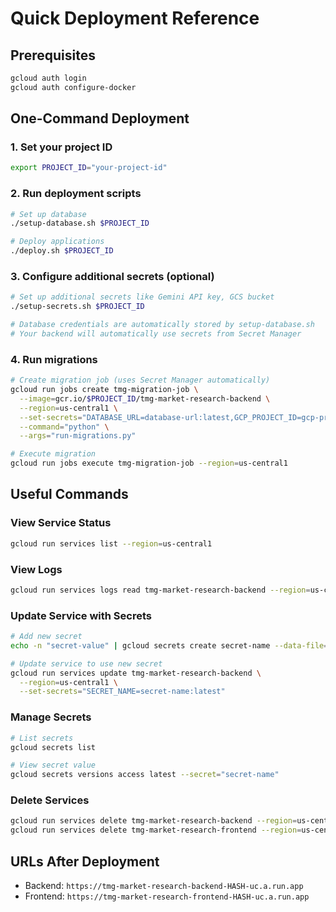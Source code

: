 # Quick Deployment Reference

## Prerequisites
```bash
gcloud auth login
gcloud auth configure-docker
```

## One-Command Deployment

### 1. Set your project ID
```bash
export PROJECT_ID="your-project-id"
```

### 2. Run deployment scripts
```bash
# Set up database
./setup-database.sh $PROJECT_ID

# Deploy applications
./deploy.sh $PROJECT_ID
```

### 3. Configure additional secrets (optional)
```bash
# Set up additional secrets like Gemini API key, GCS bucket
./setup-secrets.sh $PROJECT_ID

# Database credentials are automatically stored by setup-database.sh
# Your backend will automatically use secrets from Secret Manager
```

### 4. Run migrations
```bash
# Create migration job (uses Secret Manager automatically)
gcloud run jobs create tmg-migration-job \
  --image=gcr.io/$PROJECT_ID/tmg-market-research-backend \
  --region=us-central1 \
  --set-secrets="DATABASE_URL=database-url:latest,GCP_PROJECT_ID=gcp-project-id:latest" \
  --command="python" \
  --args="run-migrations.py"

# Execute migration
gcloud run jobs execute tmg-migration-job --region=us-central1
```

## Useful Commands

### View Service Status
```bash
gcloud run services list --region=us-central1
```

### View Logs
```bash
gcloud run services logs read tmg-market-research-backend --region=us-central1 --limit=50
```

### Update Service with Secrets
```bash
# Add new secret
echo -n "secret-value" | gcloud secrets create secret-name --data-file=-

# Update service to use new secret
gcloud run services update tmg-market-research-backend \
  --region=us-central1 \
  --set-secrets="SECRET_NAME=secret-name:latest"
```

### Manage Secrets
```bash
# List secrets
gcloud secrets list

# View secret value
gcloud secrets versions access latest --secret="secret-name"
```

### Delete Services
```bash
gcloud run services delete tmg-market-research-backend --region=us-central1
gcloud run services delete tmg-market-research-frontend --region=us-central1
```

## URLs After Deployment
- Backend: `https://tmg-market-research-backend-HASH-uc.a.run.app`
- Frontend: `https://tmg-market-research-frontend-HASH-uc.a.run.app`